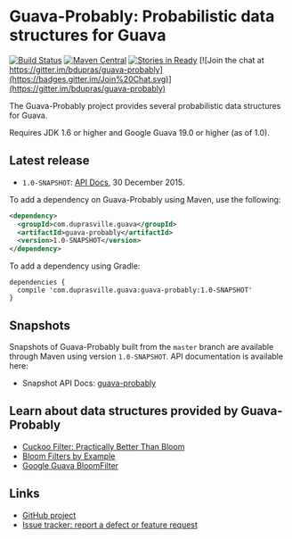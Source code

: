 Guava-Probably: Probabilistic data structures for Guava 
=======================================================

[![Build Status](https://travis-ci.org/bdupras/guava-probably.svg?branch=master)](https://travis-ci.org/bdupras/guava-probably)
[![Maven Central](https://maven-badges.herokuapp.com/maven-central/com.duprasville.guava.guava-probably/guava-probably/badge.svg)](https://maven-badges.herokuapp.com/maven-central/com.duprasville.guava.guava-probably/guava-probably/)
[![Stories in Ready](https://badge.waffle.io/bdupras/guava-probably.svg?label=ready&title=Ready)](http://waffle.io/bdupras/guava-probably)
[![Join the chat at https://gitter.im/bdupras/guava-probably](https://badges.gitter.im/Join%20Chat.svg)](https://gitter.im/bdupras/guava-probably)

The Guava-Probably project provides several probabilistic data structures for Guava.

Requires JDK 1.6 or higher and Google Guava 19.0 or higher (as of 1.0).


Latest release
--------------
- `1.0-SNAPSHOT`: [API Docs][guava-probably-snapshot-api-docs], 30 December 2015.

To add a dependency on Guava-Probably using Maven, use the following:

```xml
<dependency>
  <groupId>com.duprasville.guava</groupId>
  <artifactId>guava-probably</artifactId>
  <version>1.0-SNAPSHOT</version>
</dependency>
```

To add a dependency using Gradle:

```
dependencies {
  compile 'com.duprasville.guava:guava-probably:1.0-SNAPSHOT'
}
```

Snapshots
---------

Snapshots of Guava-Probably built from the `master` branch are available through Maven
using version `1.0-SNAPSHOT`. API documentation is available here:

- Snapshot API Docs: [guava-probably][guava-probably-snapshot-api-docs]

Learn about data structures provided by Guava-Probably
------------------------------------------------------

- [Cuckoo Filter: Practically Better Than Bloom](https://www.cs.cmu.edu/~dga/papers/cuckoo-conext2014.pdf)
- [Bloom Filters by Example](http://billmill.org/bloomfilter-tutorial/)
- [Google Guava BloomFilter](https://github.com/google/guava/wiki/HashingExplained#bloomfilter)

Links
-----

- [GitHub project](https://github.com/bdupras/guava-probably)
- [Issue tracker: report a defect or feature request](https://github.com/bdupras/guava-probably/issues/new)

[guava-probably-release-api-docs]: http://bdupras.github.io/guava-probably/releases/1.0/api/docs/
[guava-probably-snapshot-api-docs]: http://bdupras.github.io/guava-probably/releases/snapshot/api/docs/
